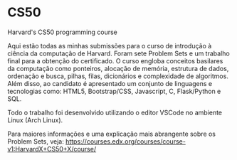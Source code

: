 # CS50
Harvard's CS50 programming course


Aqui estão todas as minhas submissões para o curso de introdução à ciência da computação de Harvard. Foram sete Problem Sets e um trabalho final para a obtenção do certificado. O curso engloba conceitos basilares da computação como ponteiros, alocação de memória, estrutura de dados, ordenação e busca, pilhas, filas, dicionários e complexidade de algoritmos. Além disso, ao candidato é apresentado um conjunto de linguagens e tecnologias como: HTML5, Bootstrap/CSS, Javascript, C, Flask/Python e SQL.

Todo o trabalho foi desenvolvido utilizando o editor VSCode no ambiente Linux (Arch Linux).

Para maiores informações e uma explicação mais abrangente sobre os Problem Sets, veja: https://courses.edx.org/courses/course-v1:HarvardX+CS50+X/course/
